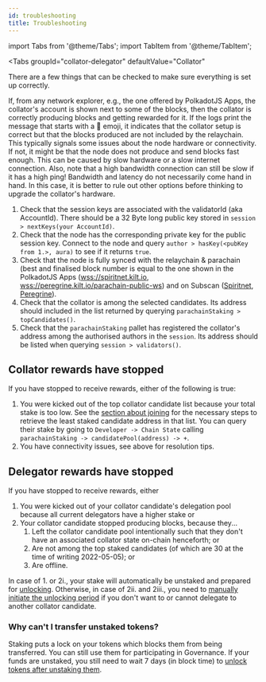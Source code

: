 ```yaml
---
id: troubleshooting
title: Troubleshooting
---
```


import Tabs from '@theme/Tabs';
import TabItem from '@theme/TabItem';

<Tabs
  groupId="collator-delegator"
  defaultValue="Collator"
>
<TabItem value="Collator" label="Collator">

There are a few things that can be checked to make sure everything is set up correctly.

If, from any network explorer, e.g., the one offered by PolkadotJS Apps, the collator's account is shown next to some of the blocks, then the collator is correctly producing blocks and getting rewarded for it.
If the logs print the message that starts with a :gift: emoji, it indicates that the collator setup is correct but that the blocks produced are not included by the relaychain.
This typically signals some issues about the node hardware or connectivity.
If not, it might be that the node does not produce and send blocks fast enough.
This can be caused by slow hardware or a slow internet connection.
Also, note that a high bandwidth connection can still be slow if it has a high ping!
Bandwidth and latency do not necessarily come hand in hand.
In this case, it is better to rule out other options before thinking to upgrade the collator's hardware.

1. Check that the session keys are associated with the validatorId (aka AccountId).
There should be a 32 Byte long public key stored in `session > nextKeys(your AccountId)`.
2. Check that the node has the corresponding private key for the public session key.
Connect to the node and query `author > hasKey(<pubKey from 1.>, aura)` to see if it returns `true`.
3. Check that the node is fully synced with the relaychain & parachain (best and finalised block number is equal to the one shown in the PolkadotJS Apps ([wss://spiritnet.kilt.io](https://polkadot.js.org/apps/?rpc=wss%3A%2F%2Fkilt-rpc.dwellir.com#/explorer), [wss://peregrine.kilt.io/parachain-public-ws](https://polkadot.js.org/apps/?rpc=wss%3A%2F%2Fperegrine-stg.kilt.io%2Fpara-public-ws#/explorer)) and on Subscan ([Spiritnet](https://spiritnet.subscan.io/), [Peregrine](https://kilt-testnet.subscan.io/)).
4. Check that the collator is among the selected candidates.
Its address should included in the list returned by querying `parachainStaking > topCandidates()`.
5. Check that the `parachainStaking` pallet has registered the collator's address among the authorised authors in the `session`.
Its address should be listed when querying `session > validators()`.

## Collator rewards have stopped

If you have stopped to receive rewards, either of the following is true:
1. You were kicked out of the top collator candidate list because your total stake is too low.
    See the [section about joining](../01_Become%20a%20Collator/05_join_collators.md#how-to-check-your-position) for the necessary steps to retrieve the least staked candidate address in that list.
    You can query their stake by going to `Developer -> Chain State` calling `parachainStaking -> candidatePool(address) -> +`.
2. You have connectivity issues, see above for resolution tips.

</TabItem>
<TabItem value="Delegator" label="Delegator">

## Delegator rewards have stopped

If you have stopped to receive rewards, either
1. You were kicked out of your collator candidate's delegation pool because all current delegators have a higher stake or
2. Your collator candidate stopped producing blocks, because they...
   1. Left the collator candidate pool intentionally such that they don't have an associated collator state on-chain henceforth; or
   2. Are not among the top staked candidates (of which are 30 at the time of writing 2022-05-05); or
   3. Are offline.

In case of 1. or 2i., your stake will automatically be unstaked and prepared for [unlocking](./04_unlock_unstaked.md).
Otherwise, in case of 2ii. and 2iii., you need to [manually initiate the unlocking period](./03_Delegate/04_exit.md) if you don't want to or cannot delegate to another collator candidate.
</TabItem>
</Tabs>

### Why can't I transfer unstaked tokens?

Staking puts a lock on your tokens which blocks them from being transferred.
You can still use them for participating in Governance.
If your funds are unstaked, you still need to wait 7 days (in block time) to [unlock tokens after unstaking them](./04_unlock_unstaked.md).